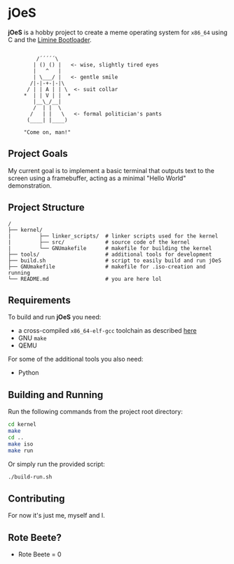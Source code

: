 # jOeS

**jOeS** is a hobby project to create a meme operating system for `x86_64` using C and the [Limine Bootloader](https://github.com/limine-bootloader/limine).

```
          
         /´´´´´\
        | () () |   <- wise, slightly tired eyes
        |   ^   |   
        | \___/ |   <- gentle smile
       /|-|-+-|-|\
      / | | A | | \  <- suit collar
     *  | | V | |  *
        |__\_/__| 
        /  | |  \    
       /   | |   \   <- formal politician's pants
      (____| |____)  

     "Come on, man!"
```

## Project Goals

My current goal is to implement a basic terminal that outputs text to the screen using a framebuffer, acting as a minimal "Hello World" demonstration.

## Project Structure
```
/
├── kernel/                    
|         ├── linker_scripts/  # linker scripts used for the kernel
|         ├── src/             # source code of the kernel
|         └── GNUmakefile      # makefile for building the kernel
├── tools/                     # additional tools for development
├── build.sh                   # script to easily build and run jOeS
├── GNUmakefile                # makefile for .iso-creation and running
└── README.md                  # you are here lol
```

## Requirements

To build and run **jOeS** you need:
- a cross-compiled `x86_64-elf-gcc` toolchain as described [here](https://wiki.osdev.org/GCC_Cross-Compiler)
- GNU `make`
- QEMU

For some of the additional tools you also need:
- Python

## Building and Running

Run the following commands from the project root directory:
``` bash
cd kernel
make
cd ..
make iso
make run
```
Or simply run the provided script:
``` bash
./build-run.sh
```

## Contributing

For now it's just me, myself and I.

## Rote Beete?
- Rote Beete = 0
